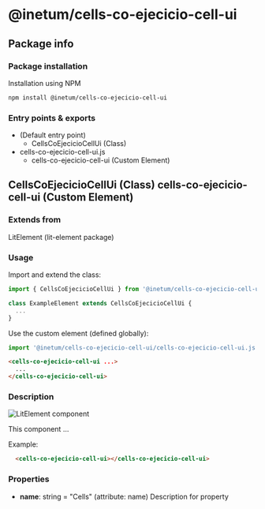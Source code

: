 # @inetum/cells-co-ejecicio-cell-ui

## Package info

### Package installation

Installation using NPM

```bash
npm install @inetum/cells-co-ejecicio-cell-ui
```

### Entry points & exports

- (Default entry point)
  - CellsCoEjecicioCellUi (Class)
- cells-co-ejecicio-cell-ui.js
  - cells-co-ejecicio-cell-ui (Custom Element)


## CellsCoEjecicioCellUi (Class) cells-co-ejecicio-cell-ui (Custom Element) 

### Extends from

LitElement (lit-element package)

### Usage

Import and extend the class:

```js
import { CellsCoEjecicioCellUi } from '@inetum/cells-co-ejecicio-cell-ui';

class ExampleElement extends CellsCoEjecicioCellUi {
  ...
}
```

Use the custom element (defined globally):

```js
import '@inetum/cells-co-ejecicio-cell-ui/cells-co-ejecicio-cell-ui.js';
```

```html
<cells-co-ejecicio-cell-ui ...>
  ...
</cells-co-ejecicio-cell-ui>
```

### Description

![LitElement component](https://img.shields.io/badge/litElement-component-blue.svg)

This component ...

Example:

```html
  <cells-co-ejecicio-cell-ui></cells-co-ejecicio-cell-ui>
```

### Properties

- **name**: string = "Cells" (attribute: name)
    Description for property
